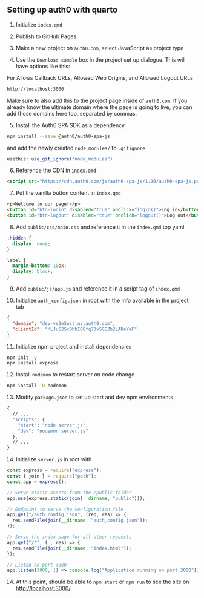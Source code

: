 
<!-- README.md is generated from README.Rmd. Please edit that file -->

## Setting up auth0 with quarto

1.  Initialize `index.qmd`

2.  Publish to GitHub Pages

3.  Make a new project on `auth0.com`, select JavaScript as project type

4.  Use the `Download sample` box in the project set up dialogue. This
    will have options like this:

For Allows Callback URLs, Allowed Web Origins, and Allowed Logout URLs

``` sh
http://localhost:3000
```

Make sure to also add this to the project page inside of `auth0.com`. If
you already know the ultimate domain where the page is going to live,
you can add those domains here too, separated by commas.

5.  Install the Auth0 SPA SDK as a dependency

``` sh
npm install --save @auth0/auth0-spa-js
```

and add the newly created `node_modules/` to `.gitignore`

``` r
usethis::use_git_ignore("node_modules")
```

6.  Reference the CDN in `index.qmd`

``` html
<script src="https://cdn.auth0.com/js/auth0-spa-js/1.20/auth0-spa-js.production.js"></script>
```

7.  Put the vanilla button content in `index.qmd`

``` html
<p>Welcome to our page!</p>
<button id="btn-login" disabled="true" onclick="login()">Log in</button>
<button id="btn-logout" disabled="true" onclick="logout()">Log out</button>
```

8.  Add `public/css/main.css` and reference it in the `index.qmd` top
    yaml

``` css
.hidden {
  display: none;
}

label {
  margin-bottom: 10px;
  display: block;
}
```

9.  Add `public/js/app.js` and reference it in a script tag of
    `index.qmd`

10. Initialize `auth_config.json` in root with the info available in the
    project tab

``` json
{
  "domain": "dev-vs2e5wst.us.auth0.com",
  "clientId": "MLJu62ScBhbIG8fq73v5GEZb2LANoYeF"
}
```

11. Initialize npm project and install dependencies

``` sh
npm init -y
npm install express
```

12. Install `nodemon` to restart server on code change

``` sh
npm install -D nodemon
```

13. Modify `package.json` to set up start and dev npm environments

``` sh
{
  // ...
  "scripts": {
    "start": "node server.js",
    "dev": "nodemon server.js"
  },
  // ...
}
```

14. Initialize `server.js` in root with

``` js
const express = require("express");
const { join } = require("path");
const app = express();

// Serve static assets from the /public folder
app.use(express.static(join(__dirname, "public")));

// Endpoint to serve the configuration file
app.get("/auth_config.json", (req, res) => {
  res.sendFile(join(__dirname, "auth_config.json"));
});

// Serve the index page for all other requests
app.get("/*", (_, res) => {
  res.sendFile(join(__dirname, "index.html"));
});

// Listen on port 3000
app.listen(3000, () => console.log("Application running on port 3000"));
```

14. At this point, should be able to `npm start` or `npm run` to see the
    site on <http://localhost:3000/>
